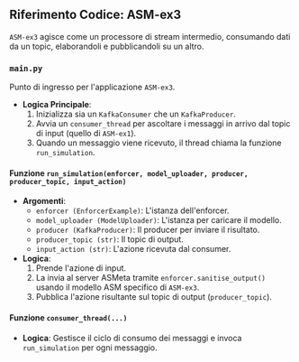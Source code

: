 ## Riferimento Codice: ASM-ex3

`ASM-ex3` agisce come un processore di stream intermedio, consumando dati da un topic, elaborandoli e pubblicandoli su un altro.

### `main.py`

Punto di ingresso per l'applicazione `ASM-ex3`.

- **Logica Principale**:
  1. Inizializza sia un `KafkaConsumer` che un `KafkaProducer`.
  2. Avvia un `consumer_thread` per ascoltare i messaggi in arrivo dal topic di input (quello di `ASM-ex1`).
  3. Quando un messaggio viene ricevuto, il thread chiama la funzione `run_simulation`.

#### Funzione `run_simulation(enforcer, model_uploader, producer, producer_topic, input_action)`
- **Argomenti**:
  - `enforcer (EnforcerExample)`: L'istanza dell'enforcer.
  - `model_uploader (ModelUploader)`: L'istanza per caricare il modello.
  - `producer (KafkaProducer)`: Il producer per inviare il risultato.
  - `producer_topic (str)`: Il topic di output.
  - `input_action (str)`: L'azione ricevuta dal consumer.
- **Logica**:
  1. Prende l'azione di input.
  2. La invia al server ASMeta tramite `enforcer.sanitise_output()` usando il modello ASM specifico di `ASM-ex3`.
  3. Pubblica l'azione risultante sul topic di output (`producer_topic`).

#### Funzione `consumer_thread(...)`
- **Logica**: Gestisce il ciclo di consumo dei messaggi e invoca `run_simulation` per ogni messaggio.
